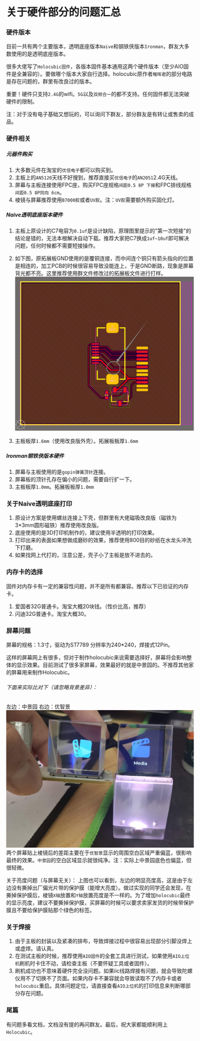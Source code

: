 # 关于硬件部分的问题汇总

### 硬件版本
目前一共有两个主要版本，透明底座版本`Naive`和钢铁侠版本`Ironman`，群友大多数使用的是透明底座版本。

很多大佬写了`Holocubic固件`，各版本固件基本通用这两个硬件版本（至少AIO固件是全兼容的）。要做哪个版本大家自行选择。holocubic原作者`稚晖君`的部分电路是存在问题的，群里有改良过的版本。

重要！硬件只支持`2.4G`的wifi。`5G`以及`双频合一`的都不支持。任何固件都无法突破硬件的限制。

注：对于没有电子基础又想玩的，可以询问下群友，部分群友是有转让或售卖的成品。

### 硬件相关

##### 元器件购买
1. 大多数元件在淘宝的`优信电子`都可以购买到。
2. 主板上的`AN5120`天线不好搜到，推荐直接买`优信电子`的`AN2051`2.4G天线。
3. 屏幕与主板连接使用FPC座，购买FPC座规格`间距0.5 8P 下接`和FPC排线规格`间距0.5 8P同向 6cm`。
4. 棱镜与屏幕推荐使用`B7000胶`或者`UV胶`。注：`UV胶`需要额外购买固化灯。

##### Naive透明底座版本硬件
1. 主板上原设计的C7电容为`0.1uf`是设计缺陷，原理图里提示的"第一次短接"的结论是错的，无法本根解决自动下载。推荐大家把C7换成`1uf~10uf`即可解决问题，任何时候都不需要短接操作。
2. 如下图，原拓展板GND使用的是覆铜连接，而中间连个铜只有箭头指向的位置是相连的，加工PCB的时候很容易导致没能连上，于是GND断路，现象是屏幕背光都不亮。这里推荐使用群文件修改过的拓展板文件进行打样。
![holocubic_extern_err](./Image/holocubic_extern_err.png)

3. 主板板厚`1.6mm`（使用改良版外壳）。拓展板板厚`1.6mm`

##### Ironman钢铁侠版本硬件
1. 屏幕与主板使用的是`gopin弹簧顶针`连接。
2. 屏幕板的顶针孔存在偏小的问题，需要自行扩一下。
3. 主板板厚`1.0mm`。拓展板板厚`1.0mm`

### 关于Naive透明底座打印
1. 原设计方案是使用螺丝连接上下壳，但群里有大佬磁吸改良版（磁铁为3*3mm圆形磁铁）推荐使用改良版。
1. 底座使用的是3D打印机制作的，建议使用半透明的打印效果。
2. 打印出来的表面如果想做成磨砂的效果，推荐使用800目的砂纸在水龙头冲洗下打磨。
3. 如果找网上代打的，注意公差，壳子小了主板是放不进去的。

### 内存卡的选择
固件对内存卡有一定的兼容性问题，并不是所有都兼容。推荐以下已验证的内存卡。
1. 爱国者32G普通卡。淘宝大概20块钱。（性价比高，推荐）
2. 闪迪32G普通卡。淘宝大概30。

### 屏幕问题
屏幕的规格：1.3寸，驱动为ST7789 分辨率为240*240，焊接式12Pin。

这样的屏幕网上有很多，但对于制作holocubic来说需要选择好，屏幕将会影响整体的显示效果。目前测试了很多家屏幕，效果最好的就是中景园的。不推荐其他家的屏幕用来制作Holocubic。

###### 下面来实际比对下（请忽略背景差异）：
左边：中景园   右边：优智景
![holocubic_scr_compare](./Image/holocubic_scr_compare.jpg)
两个屏幕贴上棱镜后的差距主要在于`优智景`显示的周围空白区域严重偏蓝，很影响最终的效果。`中景园`的空白区域显示就很纯净。注：实际上中景园底色也偏蓝，但很轻微。

关于亮度问题（与屏幕无关）：
上图也可以看到，左边的明显亮度高，这是由于左边没有撕掉出厂偏光片带的保护膜（能增大亮度）。做过实现的同学还会发现，在撕掉保护膜后，棱镜`X轴`放置和`Y轴`放置亮度是不一样的。为了增加`holocubic`最终的显示亮度，建议不要撕掉保护膜，买屏幕的时候可以要求卖家发货的时候带保护膜且不要给保护膜贴那个绿色的标签。

### 关于焊接
1. 由于主板的封装以及紧凑的排布，导致焊接过程中很容易出现部分引脚没焊上或虚焊。请认真。
2. 在测试主板的时候，推荐使用`AIO固件`的全套工具进行测试，如果使用`AIO上位机`刷机时卡住不动，请检查主板（不要怀疑工具或者固件）。
3. 刷机成功也不意味着硬件完全没问题。如果iic线路焊接有问题，就会导致陀螺仪用不了切换不了页面。如果内存卡不兼容就会导致读取不了内存卡或者`holocubic`重启。具体问题定位，请直接查看`AIO上位机`的打印信息来判断哪部分存在问题。


### 尾篇
有问题多看文档，文档没有提的再问群友。最后，祝大家都能顺利用上`Holocubic`。